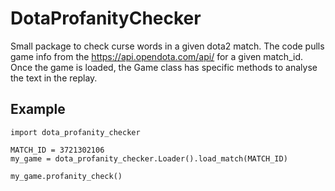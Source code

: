# DotaProfanityChecker
Small package to check curse words in a given dota2 match. The code pulls game info from the https://api.opendota.com/api/ for a given match_id. Once the game is loaded, the Game class has specific methods to analyse the text in the replay.

## Example
```
import dota_profanity_checker

MATCH_ID = 3721302106
my_game = dota_profanity_checker.Loader().load_match(MATCH_ID)

my_game.profanity_check()
```